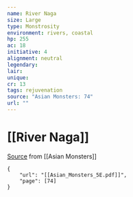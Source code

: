 ```yaml
---
name: River Naga
size: Large
type: Monstrosity
environment: rivers, coastal
hp: 255
ac: 18
initiative: 4
alignment: neutral
legendary: 
lair: 
unique: 
cr: 13
tags: rejuvenation
source: "Asian Monsters: 74"
url: ""
---
```

# [[River Naga]]

[Source](zotero://open-pdf/library/items/2YJ39RUI?page=74) from [[Asian Monsters]]

```pdf
{
	"url": "[[Asian_Monsters_5E.pdf]]",
	"page": [74]
}
```

